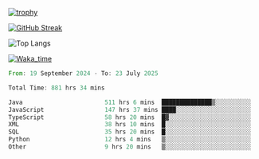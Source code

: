 <!--
**ren-joey/ren-joey** is a ✨ _special_ ✨ repository because its `README.md` (this file) appears on your GitHub profile.

Here are some ideas to get you started:

- 🔭 I’m currently working on ...
- 🌱 I’m currently learning ...
- 👯 I’m looking to collaborate on ...
- 🤔 I’m looking for help with ...
- 💬 Ask me about ...
- 📫 How to reach me: ...
- 😄 Pronouns: ...
- ⚡ Fun fact: ...
-->

[![trophy](https://github-profile-trophy.vercel.app/?username=ren-joey&theme=darkhub&column=5)](https://github.com/ren-joey)

[![GitHub Streak](https://streak-stats.demolab.com/?user=ren-joey&theme=dark)](https://github.com/ren-joey)

![Top Langs](https://github-readme-stats.vercel.app/api/top-langs?username=ren-joey&show_icons=true&layout=compact&locale=en&hide=html,CSS,scss,Pug,Twig&theme=dark)

[![Waka_time](https://github-readme-stats.vercel.app/api/wakatime?username=joeyren&theme=dark)](https://github.com/ren-joey)

<!--START_SECTION:waka-->

```rust
From: 19 September 2024 - To: 23 July 2025

Total Time: 881 hrs 34 mins

Java                       511 hrs 6 mins  ██████████████▒░░░░░░░░░░   57.37 %
JavaScript                 147 hrs 37 mins ████░░░░░░░░░░░░░░░░░░░░░   16.57 %
TypeScript                 58 hrs 20 mins  █▓░░░░░░░░░░░░░░░░░░░░░░░   06.55 %
XML                        38 hrs 10 mins  █░░░░░░░░░░░░░░░░░░░░░░░░   04.29 %
SQL                        35 hrs 20 mins  █░░░░░░░░░░░░░░░░░░░░░░░░   03.97 %
Python                     12 hrs 4 mins   ▒░░░░░░░░░░░░░░░░░░░░░░░░   01.35 %
Other                      9 hrs 20 mins   ▒░░░░░░░░░░░░░░░░░░░░░░░░   01.05 %
```

<!--END_SECTION:waka-->

